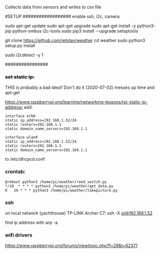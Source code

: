 Collects data from sensors and writes to csv file

#SETUP
##################
enable ssh, i2c, camera

sudo apt-get update
sudo apt-get upgrade
sudo apt-get install -y python3-pip python-smbus i2c-tools
sudo pip3 install --upgrade setuptools

git clone https://github.com/jetolan/weather
cd weather
sudo python3 setup.py install

sudo i2cdetect -y 1

################

### ~~set static ip:~~
THIS is probably a bad idea!! Don't do it (2020-07-02) messes up time and apt-get

https://www.raspberrypi.org/learning/networking-lessons/rpi-static-ip-address/
add:


```
interface eth0
static ip_address=192.168.1.52/24
static routers=192.168.1.1
static domain_name_servers=192.168.1.1

interface wlan0
static ip_address=192.168.1.52/24
static routers=192.168.1.1
static domain_name_servers=192.168.1.1

```
to /etc/dhcpcd.conf

### crontab:

```
@reboot python3 /home/pi/weather/reed_switch.py
*/10  * * * * python3 /home/pi/weather/get_data.py
0   19 * * * python3 /home/pi/weather/takepicture.py
```
### ssh
on local network (yachthouse) TP-LINK Archer C7:
ssh -X pi@192.168.1.52

find ip address with 
arp -a

### wifi drivers
https://www.raspberrypi.org/forums/viewtopic.php?f=28&t=62371
